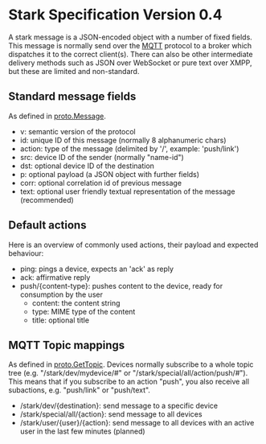 Stark Specification Version 0.4
=================================

A stark message is a JSON-encoded object with a number of fixed fields. This message
is normally send over the [MQTT](http://mqtt.org) protocol to a broker which dispatches
it to the correct client(s). There can also be other intermediate delivery methods such
as JSON over WebSocket or pure text over XMPP, but these are limited and non-standard.

Standard message fields
-----------------------

As defined in [proto.Message](http://godoc.org/github.com/xconstruct/stark/proto#Message).

* v: semantic version of the protocol
* id: unique ID of this message (normally 8 alphanumeric chars)
* action: type of the message (delimited by '/', example: 'push/link')
* src: device ID of the sender (normally "name-id")
* dst: optional device ID of the destination
* p: optional payload (a JSON object with further fields)
* corr: optional correlation id of previous message
* text: optional user friendly textual representation of the message (recommended)

Default actions
---------------

Here is an overview of commonly used actions, their payload and expected
behaviour:

* ping: pings a device, expects an 'ack' as reply
* ack: affirmative reply
* push/{content-type}: pushes content to the device, ready for consumption by
  the user
	+ content: the content string
	+ type: MIME type of the content
	+ title: optional title

MQTT Topic mappings
-------------------

As defined in [proto.GetTopic](http://godoc.org/github.com/xconstruct/stark/proto#GetTopic).
Devices normally subscribe to a whole topic tree (e.g. "/stark/dev/mydevice/#" or "/stark/special/all/action/push/#").
This means that if you subscribe to an action "push", you also receive all subactions, e.g. "push/link" or "push/text".

* /stark/dev/{destination}: send message to a specific device
* /stark/special/all/{action}: send message to all devices
* /stark/user/{user}/{action}: send message to all devices with an active user in the last few minutes (planned)
